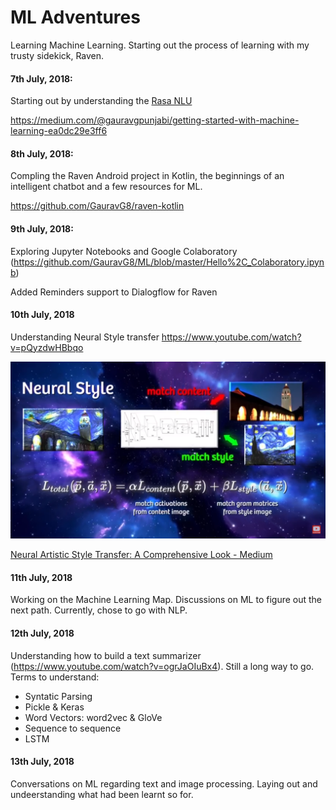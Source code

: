 # ML Adventures
Learning Machine Learning. Starting out the process of learning with my trusty sidekick, Raven.

#### 7th July, 2018: 
Starting out by understanding the [Rasa NLU](https://github.com/GauravG8/rasa_nlu)

https://medium.com/@gauravgpunjabi/getting-started-with-machine-learning-ea0dc29e3ff6

#### 8th July, 2018:
Compling the Raven Android project in Kotlin, the beginnings of an intelligent chatbot and a few resources for ML.

https://github.com/GauravG8/raven-kotlin

#### 9th July, 2018:
Exploring Jupyter Notebooks and Google Colaboratory (https://github.com/GauravG8/ML/blob/master/Hello%2C_Colaboratory.ipynb)

Added Reminders support to Dialogflow for Raven


#### 10th July, 2018
Understanding Neural Style transfer
https://www.youtube.com/watch?v=pQyzdwHBbqo

![Neural Style Transfer](https://github.com/GauravG8/ML/blob/master/neural-style-transfer/nst_2018-07-10_3.png)

[Neural Artistic Style Transfer: A Comprehensive Look - Medium](https://medium.com/artists-and-machine-intelligence/neural-artistic-style-transfer-a-comprehensive-look-f54d8649c199)

#### 11th July, 2018
Working on the Machine Learning Map. Discussions on ML to figure out the next path. Currently, chose to go with NLP.

#### 12th July, 2018
Understanding how to build a text summarizer (https://www.youtube.com/watch?v=ogrJaOIuBx4). Still a long way to go.
Terms to understand:
* Syntatic Parsing
* Pickle & Keras
* Word Vectors: word2vec & GloVe
* Sequence to sequence
* LSTM

#### 13th July, 2018
Conversations on ML regarding text and image processing. Laying out and undeerstanding what had been learnt so for.
